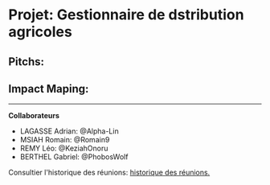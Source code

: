 # Projet: Gestionnaire de dstribution agricoles

## Pitchs:

## Impact Maping:

---

**Collaborateurs**
+ LAGASSE Adrian: @Alpha-Lin
+ MSIAH Romain: @Romain9
+ REMY Léo: @KeziahOnoru
+ BERTHEL Gabriel: @PhobosWolf

Consultier l'historique des réunions: [historique des réunions.](https://github.com/phoboswolf/Gestionnaire-Distribution-Agricoles/blob/main/resum%C3%A9-reunions.md)
